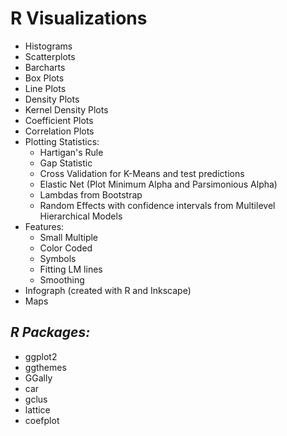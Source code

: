 # **R Visualizations**

   * Histograms
   * Scatterplots
   * Barcharts
   * Box Plots
   * Line Plots
   * Density Plots
   * Kernel Density Plots
   * Coefficient Plots
   * Correlation Plots
   * Plotting Statistics: 
      * Hartigan's Rule
      * Gap Statistic
      * Cross Validation for K-Means and test predictions
      * Elastic Net (Plot Minimum Alpha and Parsimonious Alpha)
      * Lambdas from Bootstrap
      * Random Effects with confidence intervals from Multilevel Hierarchical Models
   * Features:
      * Small Multiple
      * Color Coded
      * Symbols
      * Fitting LM lines
      * Smoothing 
   * Infograph (created with R and Inkscape)
   * Maps

## *R Packages:*

   * ggplot2
   * ggthemes
   * GGally
   * car
   * gclus
   * lattice
   * coefplot
